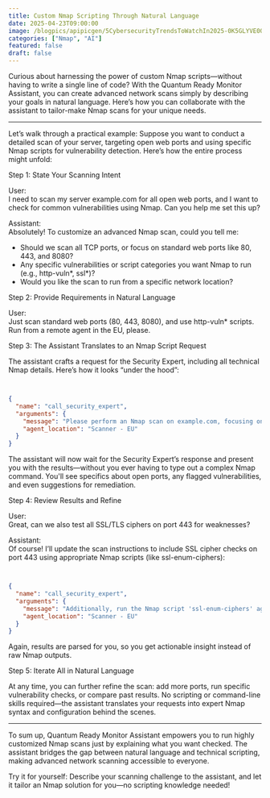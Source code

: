 ```yaml
---
title: Custom Nmap Scripting Through Natural Language
date: 2025-04-23T09:00:00
image: /blogpics/apipicgen/5CybersecurityTrendsToWatchIn2025-0K5GLYVE0O.jpg
categories: ["Nmap", "AI"]
featured: false
draft: false
---
```

Curious about harnessing the power of custom Nmap scripts—without having to write a single line of code? With the Quantum Ready Monitor Assistant, you can create advanced network scans simply by describing your goals in natural language. Here’s how you can collaborate with the assistant to tailor-make Nmap scans for your unique needs.

---

Let’s walk through a practical example: Suppose you want to conduct a detailed scan of your server, targeting open web ports and using specific Nmap scripts for vulnerability detection. Here’s how the entire process might unfold:

Step 1: State Your Scanning Intent

User:  
I need to scan my server example.com for all open web ports, and I want to check for common vulnerabilities using Nmap. Can you help me set this up?

Assistant:  
Absolutely! To customize an advanced Nmap scan, could you tell me:
- Should we scan all TCP ports, or focus on standard web ports like 80, 443, and 8080?
- Any specific vulnerabilities or script categories you want Nmap to run (e.g., http-vuln*, ssl*)?
- Would you like the scan to run from a specific network location?

Step 2: Provide Requirements in Natural Language

User:  
Just scan standard web ports (80, 443, 8080), and use http-vuln* scripts. Run from a remote agent in the EU, please.

Step 3: The Assistant Translates to an Nmap Script Request

The assistant crafts a request for the Security Expert, including all technical Nmap details. Here’s how it looks “under the hood”:
```json


{
  "name": "call_security_expert",
  "arguments": {
    "message": "Please perform an Nmap scan on example.com, focusing on ports 80, 443, and 8080. Apply all script categories matching 'http-vuln*' to detect common web vulnerabilities. Ensure the scan is comprehensive but safe. The user has authorized this request.",
    "agent_location": "Scanner - EU"
  }
}
```

The assistant will now wait for the Security Expert’s response and present you with the results—without you ever having to type out a complex Nmap command. You'll see specifics about open ports, any flagged vulnerabilities, and even suggestions for remediation.

Step 4: Review Results and Refine

User:  
Great, can we also test all SSL/TLS ciphers on port 443 for weaknesses?

Assistant:  
Of course! I’ll update the scan instructions to include SSL cipher checks on port 443 using appropriate Nmap scripts (like ssl-enum-ciphers):
```json


{
  "name": "call_security_expert",
  "arguments": {
    "message": "Additionally, run the Nmap script 'ssl-enum-ciphers' against example.com on port 443 to enumerate all supported SSL/TLS ciphers and identify any weak configurations. This is authorized by the user.",
    "agent_location": "Scanner - EU"
  }
}
```

Again, results are parsed for you, so you get actionable insight instead of raw Nmap outputs.

Step 5: Iterate All in Natural Language

At any time, you can further refine the scan: add more ports, run specific vulnerability checks, or compare past results. No scripting or command-line skills required—the assistant translates your requests into expert Nmap syntax and configuration behind the scenes.

---

To sum up, Quantum Ready Monitor Assistant empowers you to run highly customized Nmap scans just by explaining what you want checked. The assistant bridges the gap between natural language and technical scripting, making advanced network scanning accessible to everyone.

Try it for yourself: Describe your scanning challenge to the assistant, and let it tailor an Nmap solution for you—no scripting knowledge needed!